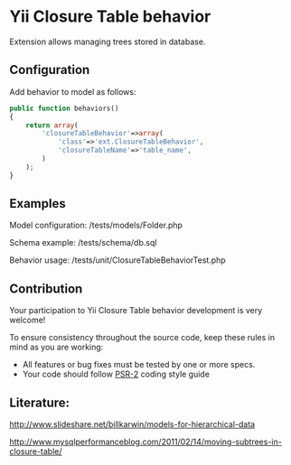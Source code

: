 Yii Closure Table behavior
==========================

Extension allows managing trees stored in database.

Configuration
-------------

Add behavior to model as follows:

```php
public function behaviors()
{
    return array(
        'closureTableBehavior'=>array(
  			'class'=>'ext.ClosureTableBehavior',
			'closureTableName'=>'table_name',
		)
    );
}
```

Examples
--------

Model configuration: /tests/models/Folder.php

Schema example: /tests/schema/db.sql

Behavior usage: /tests/unit/ClosureTableBehaviorTest.php

Contribution
------------

Your participation to Yii Closure Table behavior development is very welcome!

To ensure consistency throughout the source code, keep these rules in mind as you are working:
 * All features or bug fixes must be tested by one or more specs.
 * Your code should follow [PSR-2](https://github.com/php-fig/fig-standards/blob/master/accepted/PSR-2-coding-style-guide.md) coding style guide



Literature:
-----------

http://www.slideshare.net/billkarwin/models-for-hierarchical-data

http://www.mysqlperformanceblog.com/2011/02/14/moving-subtrees-in-closure-table/
